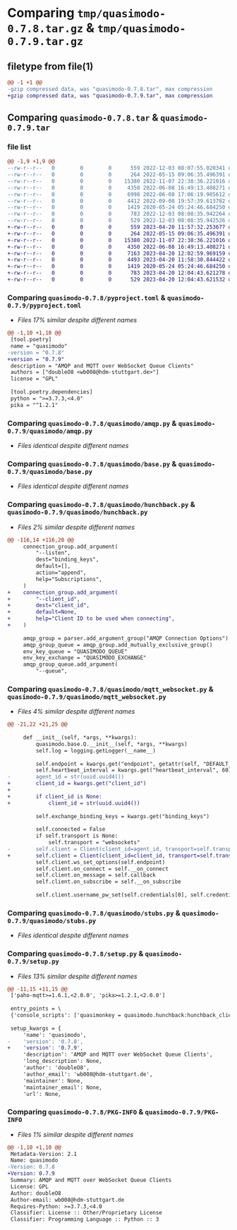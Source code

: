 # Comparing `tmp/quasimodo-0.7.8.tar.gz` & `tmp/quasimodo-0.7.9.tar.gz`

## filetype from file(1)

```diff
@@ -1 +1 @@
-gzip compressed data, was "quasimodo-0.7.8.tar", max compression
+gzip compressed data, was "quasimodo-0.7.9.tar", max compression
```

## Comparing `quasimodo-0.7.8.tar` & `quasimodo-0.7.9.tar`

### file list

```diff
@@ -1,9 +1,9 @@
--rw-r--r--   0        0        0      559 2022-12-03 08:07:55.020341 quasimodo-0.7.8/pyproject.toml
--rw-r--r--   0        0        0      264 2022-05-15 09:06:35.496391 quasimodo-0.7.8/quasimodo/__init__.py
--rw-r--r--   0        0        0    15380 2022-11-07 22:38:36.221016 quasimodo-0.7.8/quasimodo/amqp.py
--rw-r--r--   0        0        0     4350 2022-06-08 16:49:13.408271 quasimodo-0.7.8/quasimodo/base.py
--rw-r--r--   0        0        0     6998 2022-06-08 17:06:19.985612 quasimodo-0.7.8/quasimodo/hunchback.py
--rw-r--r--   0        0        0     4412 2022-09-08 19:57:39.613782 quasimodo-0.7.8/quasimodo/mqtt_websocket.py
--rw-r--r--   0        0        0     1419 2020-05-24 05:24:46.684250 quasimodo-0.7.8/quasimodo/stubs.py
--rw-r--r--   0        0        0      783 2022-12-03 08:08:35.942264 quasimodo-0.7.8/setup.py
--rw-r--r--   0        0        0      529 2022-12-03 08:08:35.942526 quasimodo-0.7.8/PKG-INFO
+-rw-r--r--   0        0        0      559 2023-04-20 11:57:32.253677 quasimodo-0.7.9/pyproject.toml
+-rw-r--r--   0        0        0      264 2022-05-15 09:06:35.496391 quasimodo-0.7.9/quasimodo/__init__.py
+-rw-r--r--   0        0        0    15380 2022-11-07 22:38:36.221016 quasimodo-0.7.9/quasimodo/amqp.py
+-rw-r--r--   0        0        0     4350 2022-06-08 16:49:13.408271 quasimodo-0.7.9/quasimodo/base.py
+-rw-r--r--   0        0        0     7163 2023-04-20 12:02:59.969159 quasimodo-0.7.9/quasimodo/hunchback.py
+-rw-r--r--   0        0        0     4493 2023-04-20 11:58:30.844422 quasimodo-0.7.9/quasimodo/mqtt_websocket.py
+-rw-r--r--   0        0        0     1419 2020-05-24 05:24:46.684250 quasimodo-0.7.9/quasimodo/stubs.py
+-rw-r--r--   0        0        0      783 2023-04-20 12:04:43.621278 quasimodo-0.7.9/setup.py
+-rw-r--r--   0        0        0      529 2023-04-20 12:04:43.621532 quasimodo-0.7.9/PKG-INFO
```

### Comparing `quasimodo-0.7.8/pyproject.toml` & `quasimodo-0.7.9/pyproject.toml`

 * *Files 17% similar despite different names*

```diff
@@ -1,10 +1,10 @@
 [tool.poetry]
 name = "quasimodo"
-version = "0.7.8"
+version = "0.7.9"
 description = "AMQP and MQTT over WebSocket Queue Clients"
 authors = ["doubleO8 <wb008@hdm-stuttgart.de>"]
 license = "GPL"
 
 [tool.poetry.dependencies]
 python = ">=3.7.3,<4.0"
 pika = "^1.2.1"
```

### Comparing `quasimodo-0.7.8/quasimodo/amqp.py` & `quasimodo-0.7.9/quasimodo/amqp.py`

 * *Files identical despite different names*

### Comparing `quasimodo-0.7.8/quasimodo/base.py` & `quasimodo-0.7.9/quasimodo/base.py`

 * *Files identical despite different names*

### Comparing `quasimodo-0.7.8/quasimodo/hunchback.py` & `quasimodo-0.7.9/quasimodo/hunchback.py`

 * *Files 2% similar despite different names*

```diff
@@ -116,14 +116,20 @@
     connection_group.add_argument(
         "--listen",
         dest="binding_keys",
         default=[],
         action="append",
         help="Subscriptions",
     )
+    connection_group.add_argument(
+        "--client_id",
+        dest="client_id",
+        default=None,
+        help="Client ID to be used when connecting",
+    )
 
     amqp_group = parser.add_argument_group("AMQP Connection Options")
     amqp_group_queue = amqp_group.add_mutually_exclusive_group()
     env_key_queue = "QUASIMODO_QUEUE"
     env_key_exchange = "QUASIMODO_EXCHANGE"
     amqp_group_queue.add_argument(
         "--queue",
```

### Comparing `quasimodo-0.7.8/quasimodo/mqtt_websocket.py` & `quasimodo-0.7.9/quasimodo/mqtt_websocket.py`

 * *Files 4% similar despite different names*

```diff
@@ -21,22 +21,25 @@
 
     def __init__(self, *args, **kwargs):
         quasimodo.base.Q.__init__(self, *args, **kwargs)
         self.log = logging.getLogger(__name__)
 
         self.endpoint = kwargs.get("endpoint", getattr(self, "DEFAULT_ENDPOINT"))
         self.heartbeat_interval = kwargs.get("heartbeat_interval", 60)
-        agent_id = str(uuid.uuid4())
+        client_id = kwargs.get("client_id")
+
+        if client_id is None:
+            client_id = str(uuid.uuid4())
 
         self.exchange_binding_keys = kwargs.get("binding_keys")
 
         self.connected = False
         if self.transport is None:
             self.transport = "websockets"
-        self.client = Client(client_id=agent_id, transport=self.transport)
+        self.client = Client(client_id=client_id, transport=self.transport)
         self.client.ws_set_options(self.endpoint)
         self.client.on_connect = self.__on_connect
         self.client.on_message = self.callback
         self.client.on_subscribe = self.__on_subscribe
 
         self.client.username_pw_set(self.credentials[0], self.credentials[1])
```

### Comparing `quasimodo-0.7.8/quasimodo/stubs.py` & `quasimodo-0.7.9/quasimodo/stubs.py`

 * *Files identical despite different names*

### Comparing `quasimodo-0.7.8/setup.py` & `quasimodo-0.7.9/setup.py`

 * *Files 13% similar despite different names*

```diff
@@ -11,15 +11,15 @@
 ['paho-mqtt>=1.6.1,<2.0.0', 'pika>=1.2.1,<2.0.0']
 
 entry_points = \
 {'console_scripts': ['quasimonkey = quasimodo.hunchback:hunchback_client']}
 
 setup_kwargs = {
     'name': 'quasimodo',
-    'version': '0.7.8',
+    'version': '0.7.9',
     'description': 'AMQP and MQTT over WebSocket Queue Clients',
     'long_description': None,
     'author': 'doubleO8',
     'author_email': 'wb008@hdm-stuttgart.de',
     'maintainer': None,
     'maintainer_email': None,
     'url': None,
```

### Comparing `quasimodo-0.7.8/PKG-INFO` & `quasimodo-0.7.9/PKG-INFO`

 * *Files 1% similar despite different names*

```diff
@@ -1,10 +1,10 @@
 Metadata-Version: 2.1
 Name: quasimodo
-Version: 0.7.8
+Version: 0.7.9
 Summary: AMQP and MQTT over WebSocket Queue Clients
 License: GPL
 Author: doubleO8
 Author-email: wb008@hdm-stuttgart.de
 Requires-Python: >=3.7.3,<4.0
 Classifier: License :: Other/Proprietary License
 Classifier: Programming Language :: Python :: 3
```

